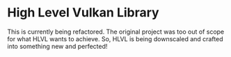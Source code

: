 # High Level Vulkan Library

This is currently being refactored. The original project was too out of scope for what HLVL wants to achieve.
So, HLVL is being downscaled and crafted into something new and perfected!